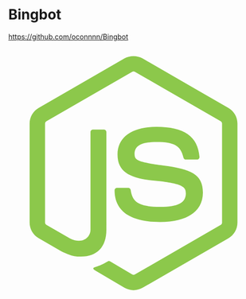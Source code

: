 # Bingbot
https://github.com/oconnnn/Bingbot
<?xml version="1.0" encoding="utf-8"?>
<!-- Generator: Adobe Illustrator 17.1.0, SVG Export Plug-In . SVG Version: 6.00 Build 0)  -->
<!DOCTYPE svg PUBLIC "-//W3C//DTD SVG 1.1//EN" "https://github.com/oconnnn/Bingbot">
<svg version="1.1" id="Layer_1" xmlns="http://www.w3.org/2000/svg" xmlns:xlink="http://www.w3.org/1999/xlink" x="0px" y="0px"
	 viewBox="0 0 512 512" enable-background="new 0 0 512 512" xml:space="preserve">
<path fill="#8CC84B" d="M255.5,495.4c-6.4,0-12.8-1.7-18.4-4.9l-58.5-34.6c-8.7-4.9-4.5-6.6-1.6-7.6c11.7-4,14-5,26.5-12
	c1.3-0.7,3-0.5,4.4,0.3l45,26.7c1.6,0.9,3.9,0.9,5.4,0L433.6,362c1.6-0.9,2.7-2.8,2.7-4.7V154.9c0-2-1-3.8-2.7-4.8L258.3,49
	c-1.6-0.9-3.8-0.9-5.4,0L77.7,150.1c-1.7,1-2.8,2.9-2.8,4.8v202.3c0,1.9,1.1,3.8,2.8,4.7l48,27.7c26.1,13,42-2.3,42-17.7V172.2
	c0-2.8,2.3-5.1,5.1-5.1H195c2.8,0,5.1,2.2,5.1,5.1V372c0,34.8-18.9,54.7-51.9,54.7c-10.1,0-18.1,0-40.4-11l-46-26.5
	c-11.4-6.6-18.4-18.8-18.4-32V154.9c0-13.1,7-25.4,18.4-32L237.1,21.7c11.1-6.3,25.8-6.3,36.8,0L449.3,123
	c11.4,6.6,18.4,18.8,18.4,32v202.3c0,13.1-7.1,25.4-18.4,32L274,490.5C268.4,493.7,262,495.4,255.5,495.4z"/>
<path fill="#8CC84B" d="M309.7,356c-76.7,0-92.8-35.2-92.8-64.8c0-2.8,2.3-5.1,5.1-5.1h22.7c2.5,0,4.6,1.8,5,4.3
	c3.4,23.1,13.6,34.7,60,34.7c36.9,0,52.7-8.4,52.7-28c0-11.3-4.5-19.7-61.9-25.3c-48-4.7-77.6-15.3-77.6-53.7
	c0-35.4,29.8-56.5,79.8-56.5c56.2,0,84,19.5,87.5,61.3c0.1,1.4-0.4,2.8-1.3,3.9c-1,1-2.3,1.6-3.7,1.6h-22.8c-2.4,0-4.4-1.7-4.9-4
	c-5.5-24.3-18.7-32-54.8-32c-40.3,0-45,14-45,24.6c0,12.8,5.5,16.5,60,23.7c53.9,7.1,79.5,17.2,79.5,55.1
	C397.1,334.1,365.3,356,309.7,356z"/>
</svg>
